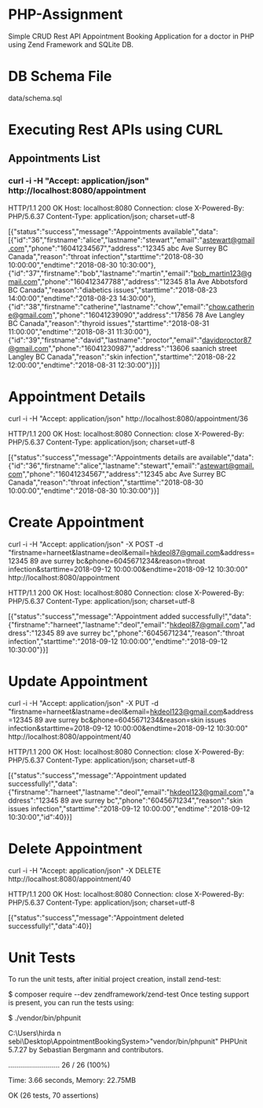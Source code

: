 # PHP-Assignment
Simple CRUD Rest API Appointment Booking Application for a doctor in PHP using Zend Framework and SQLite DB.

# DB Schema File
data/schema.sql

# Executing Rest APIs using CURL
## Appointments List

### curl -i -H "Accept: application/json" http://localhost:8080/appointment

HTTP/1.1 200 OK
Host: localhost:8080
Connection: close
X-Powered-By: PHP/5.6.37
Content-Type: application/json; charset=utf-8

[{"status":"success","message":"Appointments available","data":[{"id":"36","firstname":"alice","lastname":"stewart","email":"astewart@gmail.com","phone":"16041234567","address":"12345 abc Ave Surrey BC Canada","reason":"throat infection","starttime":"2018-08-30 10:00:00","endtime":"2018-08-30 10:30:00"},{"id":"37","firstname":"bob","lastname":"martin","email":"bob_martin123@gmail.com","phone":"160412347788","address":"12345 81a Ave Abbotsford BC Canada","reason":"diabetics issues","starttime":"2018-08-23 14:00:00","endtime":"2018-08-23 14:30:00"},{"id":"38","firstname":"catherine","lastname":"chow","email":"chow.catherine@gmail.com","phone":"16041239090","address":"17856 78 Ave Langley BC Canada","reason":"thyroid issues","starttime":"2018-08-31 11:00:00","endtime":"2018-08-31 11:30:00"},{"id":"39","firstname":"david","lastname":"proctor","email":"davidproctor87@gmail.com","phone":"16041230987","address":"13606 saanich street Langley BC Canada","reason":"skin infection","starttime":"2018-08-22 12:00:00","endtime":"2018-08-31 12:30:00"}]}]

# Appointment Details

curl -i -H "Accept: application/json" http://localhost:8080/appointment/36

HTTP/1.1 200 OK
Host: localhost:8080
Connection: close
X-Powered-By: PHP/5.6.37
Content-Type: application/json; charset=utf-8

[{"status":"success","message":"Appointments details are available","data":{"id":"36","firstname":"alice","lastname":"stewart","email":"astewart@gmail.com","phone":"16041234567","address":"12345 abc Ave Surrey BC Canada","reason":"throat infection","starttime":"2018-08-30 10:00:00","endtime":"2018-08-30 10:30:00"}}]

# Create Appointment

curl -i -H "Accept: application/json" -X POST -d "firstname=harneet&lastname=deol&email=hkdeol87@gmail.com&address=12345 89 ave surrey bc&phone=6045671234&reason=throat infection&starttime=2018-09-12 10:00:00&endtime=2018-09-12 10:30:00" http://localhost:8080/appointment

HTTP/1.1 200 OK
Host: localhost:8080
Connection: close
X-Powered-By: PHP/5.6.37
Content-Type: application/json; charset=utf-8

[{"status":"success","message":"Appointment added successfully!","data":{"firstname":"harneet","lastname":"deol","email":"hkdeol87@gmail.com","address":"12345 89 ave surrey bc","phone":"6045671234","reason":"throat infection","starttime":"2018-09-12 10:00:00","endtime":"2018-09-12 10:30:00"}}]

# Update Appointment

curl -i -H "Accept: application/json" -X PUT -d "firstname=harneet&lastname=deol&email=hkdeol123@gmail.com&address=12345 89 ave surrey bc&phone=6045671234&reason=skin issues infection&starttime=2018-09-12 10:00:00&endtime=2018-09-12 10:30:00" http://localhost:8080/appointment/40

HTTP/1.1 200 OK
Host: localhost:8080
Connection: close
X-Powered-By: PHP/5.6.37
Content-Type: application/json; charset=utf-8

[{"status":"success","message":"Appointment updated successfully!","data":{"firstname":"harneet","lastname":"deol","email":"hkdeol123@gmail.com","address":"12345 89 ave surrey bc","phone":"6045671234","reason":"skin issues infection","starttime":"2018-09-12 10:00:00","endtime":"2018-09-12 10:30:00","id":40}}]

# Delete Appointment
curl -i -H "Accept: application/json" -X DELETE http://localhost:8080/appointment/40

HTTP/1.1 200 OK
Host: localhost:8080
Connection: close
X-Powered-By: PHP/5.6.37
Content-Type: application/json; charset=utf-8

[{"status":"success","message":"Appointment deleted successfully!","data":40}]

# Unit Tests
To run the unit tests, after initial project creation, install zend-test:

$ composer require --dev zendframework/zend-test
Once testing support is present, you can run the tests using:

$ ./vendor/bin/phpunit

C:\Users\hirda n sebi\Desktop\AppointmentBookingSystem>"vendor/bin/phpunit"
PHPUnit 5.7.27 by Sebastian Bergmann and contributors.

..........................                                        26 / 26 (100%)

Time: 3.66 seconds, Memory: 22.75MB

OK (26 tests, 70 assertions)

